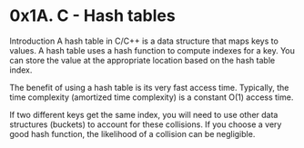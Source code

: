 # 0x1A. C - Hash tables

Introduction
A hash table in C/C++ is a data structure that maps keys to values. A hash table uses a hash function to compute indexes for a key. You can store the value at the appropriate location based on the hash table index.

The benefit of using a hash table is its very fast access time. Typically, the time complexity (amortized time complexity) is a constant O(1) access time.

If two different keys get the same index, you will need to use other data structures (buckets) to account for these collisions. If you choose a very good hash function, the likelihood of a collision can be negligible.
